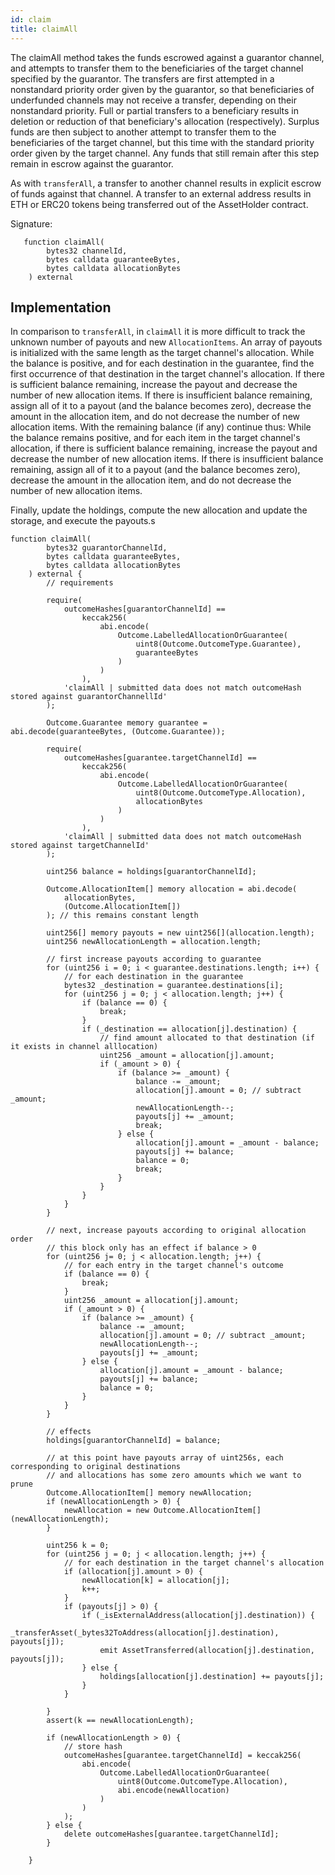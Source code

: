 ```yaml
---
id: claim
title: claimAll
---
```


The claimAll method takes the funds escrowed against a guarantor channel, and attempts to transfer them to the beneficiaries of the target channel specified by the guarantor. The transfers are first attempted in a nonstandard priority order given by the guarantor, so that beneficiaries of underfunded channels may not receive a transfer, depending on their nonstandard priority. Full or partial transfers to a beneficiary results in deletion or reduction of that beneficiary's allocation (respectively). Surplus funds are then subject to another attempt to transfer them to the beneficiaries of the target channel, but this time with the standard priority order given by the target channel. Any funds that still remain after this step remain in escrow against the guarantor.

As with `transferAll`, a transfer to another channel results in explicit escrow of funds against that channel. A transfer to an external address results in ETH or ERC20 tokens being transferred out of the AssetHolder contract.

Signature:

```solidity
   function claimAll(
        bytes32 channelId,
        bytes calldata guaranteeBytes,
        bytes calldata allocationBytes
    ) external
```

## Implementation

In comparison to `transferAll`, in `claimAll` it is more difficult to track the unknown number of payouts and new `AllocationItems`. An array of payouts is initialized with the same length as the target channel's allocation. While the balance is positive, and for each destination in the guarantee, find the first occurrence of that destination in the target channel's allocation. If there is sufficient balance remaining, increase the payout and decrease the number of new allocation items. If there is insufficient balance remaining, assign all of it to a payout (and the balance becomes zero), decrease the amount in the allocation item, and do not decrease the number of new allocation items. With the remaining balance (if any) continue thus: While the balance remains positive, and for each item in the target channel's allocation, if there is sufficient balance remaining, increase the payout and decrease the number of new allocation items. If there is insufficient balance remaining, assign all of it to a payout (and the balance becomes zero), decrease the amount in the allocation item, and do not decrease the number of new allocation items.

Finally, update the holdings, compute the new allocation and update the storage, and execute the payouts.s

```solidity
function claimAll(
        bytes32 guarantorChannelId,
        bytes calldata guaranteeBytes,
        bytes calldata allocationBytes
    ) external {
        // requirements

        require(
            outcomeHashes[guarantorChannelId] ==
                keccak256(
                    abi.encode(
                        Outcome.LabelledAllocationOrGuarantee(
                            uint8(Outcome.OutcomeType.Guarantee),
                            guaranteeBytes
                        )
                    )
                ),
            'claimAll | submitted data does not match outcomeHash stored against guarantorChannellId'
        );

        Outcome.Guarantee memory guarantee = abi.decode(guaranteeBytes, (Outcome.Guarantee));

        require(
            outcomeHashes[guarantee.targetChannelId] ==
                keccak256(
                    abi.encode(
                        Outcome.LabelledAllocationOrGuarantee(
                            uint8(Outcome.OutcomeType.Allocation),
                            allocationBytes
                        )
                    )
                ),
            'claimAll | submitted data does not match outcomeHash stored against targetChannelId'
        );

        uint256 balance = holdings[guarantorChannelId];

        Outcome.AllocationItem[] memory allocation = abi.decode(
            allocationBytes,
            (Outcome.AllocationItem[])
        ); // this remains constant length

        uint256[] memory payouts = new uint256[](allocation.length);
        uint256 newAllocationLength = allocation.length;

        // first increase payouts according to guarantee
        for (uint256 i = 0; i < guarantee.destinations.length; i++) {
            // for each destination in the guarantee
            bytes32 _destination = guarantee.destinations[i];
            for (uint256 j = 0; j < allocation.length; j++) {
                if (balance == 0) {
                    break;
                }
                if (_destination == allocation[j].destination) {
                    // find amount allocated to that destination (if it exists in channel alllocation)
                    uint256 _amount = allocation[j].amount;
                    if (_amount > 0) {
                        if (balance >= _amount) {
                            balance -= _amount;
                            allocation[j].amount = 0; // subtract _amount;
                            newAllocationLength--;
                            payouts[j] += _amount;
                            break;
                        } else {
                            allocation[j].amount = _amount - balance;
                            payouts[j] += balance;
                            balance = 0;
                            break;
                        }
                    }
                }
            }
        }

        // next, increase payouts according to original allocation order
        // this block only has an effect if balance > 0
        for (uint256 j= 0; j < allocation.length; j++) {
            // for each entry in the target channel's outcome
            if (balance == 0) {
                break;
            }
            uint256 _amount = allocation[j].amount;
            if (_amount > 0) {
                if (balance >= _amount) {
                    balance -= _amount;
                    allocation[j].amount = 0; // subtract _amount;
                    newAllocationLength--;
                    payouts[j] += _amount;
                } else {
                    allocation[j].amount = _amount - balance;
                    payouts[j] += balance;
                    balance = 0;
                }
            }
        }

        // effects
        holdings[guarantorChannelId] = balance;

        // at this point have payouts array of uint256s, each corresponding to original destinations
        // and allocations has some zero amounts which we want to prune
        Outcome.AllocationItem[] memory newAllocation;
        if (newAllocationLength > 0) {
            newAllocation = new Outcome.AllocationItem[](newAllocationLength);
        }

        uint256 k = 0;
        for (uint256 j = 0; j < allocation.length; j++) {
            // for each destination in the target channel's allocation
            if (allocation[j].amount > 0) {
                newAllocation[k] = allocation[j];
                k++;
            }
            if (payouts[j] > 0) {
                if (_isExternalAddress(allocation[j].destination)) {
                    _transferAsset(_bytes32ToAddress(allocation[j].destination), payouts[j]);
                    emit AssetTransferred(allocation[j].destination, payouts[j]);
                } else {
                    holdings[allocation[j].destination] += payouts[j];
                }
            }

        }
        assert(k == newAllocationLength);

        if (newAllocationLength > 0) {
            // store hash
            outcomeHashes[guarantee.targetChannelId] = keccak256(
                abi.encode(
                    Outcome.LabelledAllocationOrGuarantee(
                        uint8(Outcome.OutcomeType.Allocation),
                        abi.encode(newAllocation)
                    )
                )
            );
        } else {
            delete outcomeHashes[guarantee.targetChannelId];
        }

    }
```
